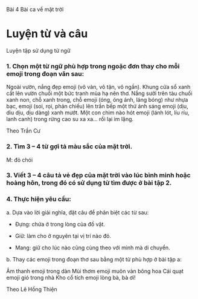 Bài
4
Bài ca về mặt trời

# Luyện từ và câu

Luyện tập sử dụng từ ngữ

### 1. Chọn một từ ngữ phù hợp trong ngoặc đơn thay cho mỗi emoji trong đoạn văn sau:
Ngoài vườn, nắng đẹp emoji (vô vàn, vô tận, vô ngần). Khung cửa sổ xanh cắt lên vườn chuối một bức tranh mùa hạ nên thơ. Nắng sưởi trên tàu chuối xanh non, chỗ xanh trong, chỗ emoji (óng, óng ánh, láng bóng) như nhựa bạc, emoji (soi, rọi, phản chiếu) lên trần bếp một thứ ánh sáng emoji (dịu, dìu dịu, dịu dàng) xanh mướt. Một con chim nào hót emoji (lánh lót, líu ríu, lanh canh) trong rừng cao su xa xa... rồi lại im lặng.

Theo Trần Cư

### 2. Tìm 3 – 4 từ gợi tả màu sắc của mặt trời.

M: đỏ chói

### 3. Viết 3 – 4 câu tả vẻ đẹp của mặt trời vào lúc bình minh hoặc hoàng hôn, trong đó có sử dụng từ tìm được ở bài tập 2.

### 4. Thực hiện yêu cầu:
a. Dựa vào lời giải nghĩa, đặt câu để phân biệt các từ sau:

- Đựng: chứa ở trong lòng của đồ vật.

- Giữ: làm cho ở nguyên tại vị trí nào đó.

- Mang: giữ cho lúc nào cũng cùng theo với mình mà di chuyển.

b. Thay các emoji trong đoạn thơ sau bằng một từ phù hợp ở bài tập a:

Âm thanh emoji trong dàn
Mùi thơm emoji muôn vàn bông hoa
Cái quạt emoji gió trong nhà
Kho cổ tích emoji lòng bà, bà ơi!

Theo Lê Hồng Thiện
